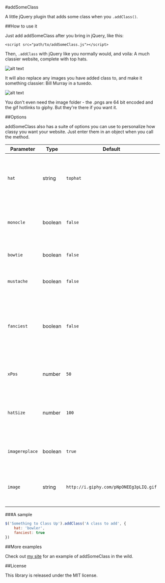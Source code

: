 #addSomeClass

A little jQuery plugin that adds some class when you `.addClass()`.

##How to use it

Just add addSomeClass after you bring in jQuery, like this:

```<script src="path/to/addSomeClass.js"></script>```

Then, `.addClass` with jQuery like you normally would, and voila: A much classier website, complete with top hats.

![alt text](images/tophat-small.png "Some extra class")

It will also replace any images you have added class to, and make it something classier: Bill Murray in a tuxedo.

![alt text](images/murray-classy-point.gif "Bill Murray is classy")

You don't even need the image folder - the .pngs are 64 bit encoded and the gif hotlinks to giphy. But they're there if you want it.

##Options

addSomeClass also has a suite of options you can use to personalize how classy you want your website. Just enter them in an object when you call the method.

Parameter | Type | Default | Description
--- | --- | --- | ---
`hat` | string | `tophat` | Defines what type of hat you want. Currently supports `tophat` and `bowler`
`monocle`| boolean | `false` | Adds a monocle to the overlay of the 'classy' object.
`bowtie`| boolean | `false` | Adds a bowtie to the 'classy' object.
`mustache`| boolean | `false` | Adds a mustache to the 'classy' object.
`fanciest`| boolean | `false` | Adds a monocle, mustache, and bowtie to the 'classy' object. Overrides the previous 3 options.
`xPos` | number | `50` | The horizontal position of the hat (as a percentage).
`hatSize` | number | `100` | How large you want the accessories to be. Based off an index of 100.
`imagereplace` | boolean | `true` | Whether you want to replace images or not.
`image` | string | `http://i.giphy.com/pNpONEEg3pLIQ.gif` | The path of the image you want to replace unclassy images with.


###A sample

```javascript
$('Something to Class Up').addClass('A class to add', {
	hat: 'bowler',
	fanciest: true
})
```

##More examples

Check out [my site](http://www.mattfairley.com/addSomeClass/) for an example of addSomeClass in the wild.

##License

This library is released under the MIT license.